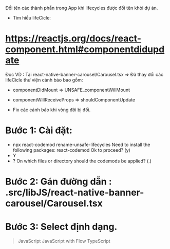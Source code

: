 Đổi tên các thành phần trong App khi lifecycles được đổi tên khỏi dự án.
+ Tìm hiểu lifeCicle:
# https://reactjs.org/docs/react-component.html#componentdidupdate

Đọc VD : 
Tại react-native-banner-carousel/Carousel.tsx 
=> Đã thay đổi các lifeCicle thư viện cảnh báo bao gồm:
+ componentDidMount => UNSAFE_componentWillMount
+ componentWillReceiveProps => shouldComponentUpdate

+ Fix các cảnh báo khi vòng đời bị đổi.
# Bước 1: Cài đặt:
+ npx react-codemod rename-unsafe-lifecycles
Need to install the following packages:
  react-codemod
Ok to proceed? (y)
+ Y
+ ? On which files or directory should the codemods be applied? (.) 
# Bước 2: Gán đường dẫn : .src/libJS/react-native-banner-carousel/Carousel.tsx
# Bước 3: Select định dạng.
> JavaScript
  JavaScript with Flow
  TypeScript